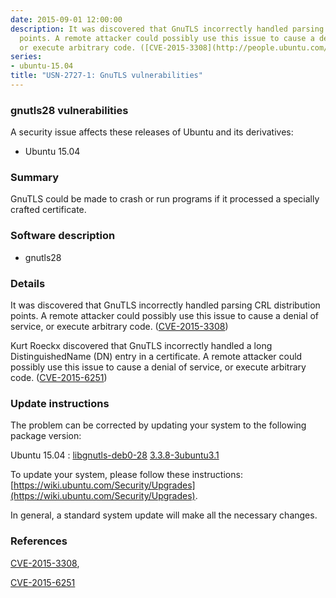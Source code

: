 ```yaml
---
date: 2015-09-01 12:00:00
description: It was discovered that GnuTLS incorrectly handled parsing CRL distribution
  points. A remote attacker could possibly use this issue to cause a denial of service,
  or execute arbitrary code. ([CVE-2015-3308](http://people.ubuntu.com/~ubuntu-security/cve/CVE-2015-3308))
series:
- ubuntu-15.04
title: "USN-2727-1: GnuTLS vulnerabilities"
---
```


### gnutls28 vulnerabilities

A security issue affects these releases of Ubuntu and its derivatives:

* Ubuntu 15.04

### Summary

GnuTLS could be made to crash or run programs if it processed a specially crafted certificate.

### Software description

* gnutls28 

### Details

It was discovered that GnuTLS incorrectly handled parsing CRL distribution points. A remote attacker could possibly use this issue to cause a denial of service, or execute arbitrary code. ([CVE-2015-3308](http://people.ubuntu.com/~ubuntu-security/cve/CVE-2015-3308))

Kurt Roeckx discovered that GnuTLS incorrectly handled a long DistinguishedName (DN) entry in a certificate. A remote attacker could possibly use this issue to cause a denial of service, or execute arbitrary code. ([CVE-2015-6251](http://people.ubuntu.com/~ubuntu-security/cve/CVE-2015-6251)) 

### Update instructions

The problem can be corrected by updating your system to the following package version:

Ubuntu 15.04
 : [libgnutls-deb0-28](https://launchpad.net/ubuntu/+source/gnutls28) <span> [3.3.8-3ubuntu3.1](https://launchpad.net/ubuntu/+source/gnutls28/3.3.8-3ubuntu3.1) </span> 

To update your system, please follow these instructions: [https://wiki.ubuntu.com/Security/Upgrades](https://wiki.ubuntu.com/Security/Upgrades).

In general, a standard system update will make all the necessary changes. 

### References

 [CVE-2015-3308](http://people.ubuntu.com/~ubuntu-security/cve/CVE-2015-3308), 

 [CVE-2015-6251](http://people.ubuntu.com/~ubuntu-security/cve/CVE-2015-6251)
